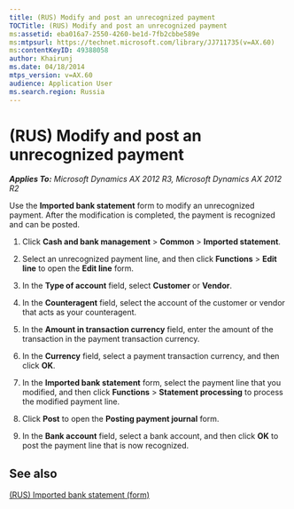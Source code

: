 ```yaml
---
title: (RUS) Modify and post an unrecognized payment
TOCTitle: (RUS) Modify and post an unrecognized payment
ms:assetid: eba016a7-2550-4260-be1d-7fb2cbbe589e
ms:mtpsurl: https://technet.microsoft.com/library/JJ711735(v=AX.60)
ms:contentKeyID: 49388058
author: Khairunj
ms.date: 04/18/2014
mtps_version: v=AX.60
audience: Application User
ms.search.region: Russia
---
```


# (RUS) Modify and post an unrecognized payment 


_**Applies To:** Microsoft Dynamics AX 2012 R3, Microsoft Dynamics AX 2012 R2_

Use the **Imported bank statement** form to modify an unrecognized payment. After the modification is completed, the payment is recognized and can be posted.

1.  Click **Cash and bank management** \> **Common** \> **Imported statement**.

2.  Select an unrecognized payment line, and then click **Functions** \> **Edit line** to open the **Edit line** form.

3.  In the **Type of account** field, select **Customer** or **Vendor**.

4.  In the **Counteragent** field, select the account of the customer or vendor that acts as your counteragent.

5.  In the **Amount in transaction currency** field, enter the amount of the transaction in the payment transaction currency.

6.  In the **Currency** field, select a payment transaction currency, and then click **OK**.

7.  In the **Imported bank statement** form, select the payment line that you modified, and then click **Functions** \> **Statement processing** to process the modified payment line.

8.  Click **Post** to open the **Posting payment journal** form.

9.  In the **Bank account** field, select a bank account, and then click **OK** to post the payment line that is now recognized.

## See also

[(RUS) Imported bank statement (form)](https://technet.microsoft.com/library/jj733281\(v=ax.60\))

  


